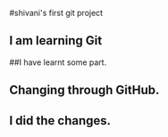 #shivani's first git project

## I am learning Git

##I have learnt some part.
## Changing through GitHub.
## I did the changes.
